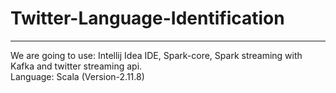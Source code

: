 # Twitter-Language-Identification
<hr>
We are going to use: Intellij Idea IDE, Spark-core, Spark streaming with Kafka and twitter streaming api.<br>
Language: Scala (Version-2.11.8)

